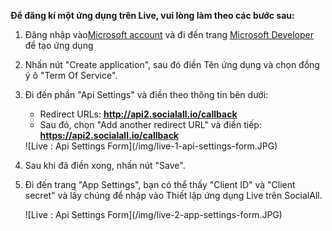 __Để đăng kí một ứng dụng trên Live, vui lòng làm theo các bước sau:__

1. Đăng nhập vào[Microsoft account](https://account.live.com/) và đi đến trang [Microsoft Developer](https://account.live.com/developers/applications) để tạo ứng dụng
2. Nhấn nút "Create application", sau đó điền Tên ứng dụng và chọn đồng ý ô "Term Of Service".
3. Đi đến phần "Api Settings" và điền theo thông tin bên dưới:
    * Redirect URLs: __http://api2.socialall.io/callback__
    * Sau đó, chọn "Add another redirect URL" và điền tiếp: __https://api2.socialall.io/callback__
    
    <div class="soclall-br"></div>
    ![Live : Api Settings Form](/img/live-1-api-settings-form.JPG)
    <div class="soclall-br"></div>
    
4. Sau khi đã điền xong, nhấn nút "Save".
5. Đi đến trang "App Settings", bạn có thể thấy "Client ID" và "Client secret" và lấy chúng để nhập vào Thiết lập ứng dụng Live trên SocialAll.
    <div class="soclall-br"></div>
    ![Live : Api Settings Form](/img/live-2-app-settings-form.JPG)
    <div class="soclall-br"></div>
